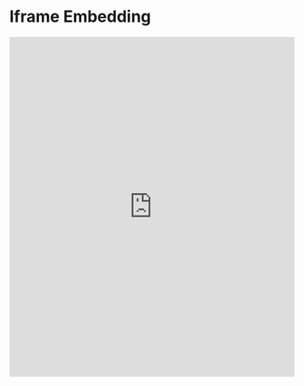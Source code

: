 
  # Iframe Embedding

<iframe src="https://example5.com" width="100%" height="600px" frameborder="0" allowfullscreen></iframe>
